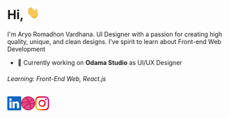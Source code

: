 
# Hi, <img src="https://raw.githubusercontent.com/irvanmoses/irvanmoses/main/wave.gif" width="30px" height="30px" />

<!--
**aryormdhnn/aryormdhnn** is a ✨ _special_ ✨ repository because its `README.md` (this file) appears on your GitHub profile. -->

I'm Aryo Romadhon Vardhana. UI Designer with a passion for creating high quality, unique, and clean designs. I've spirit to learn about Front-end Web Development 

- 💼 Currently working on **Odama Studio** as UI/UX Designer

###### Learning: Front-End Web, React.js


<a href="https://www.linkedin.com/in/aryormdhnn/">
    <img height="32" align="left" alt="LinkedIn" src="icons/linkedin.png" />
</a>

<a href="https://dribbble.com/aryormdhnn">
    <img height="32" align="left" alt="Dribbble" src="icons/dribbble.png" />
</a>

<a href="https://www.instagram.com/aryormdhnn">
    <img height="32" align="left" alt="Instagram" src="icons/instagram.png" />
</a>